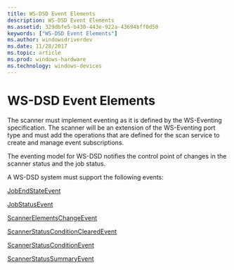 ```yaml
---
title: WS-DSD Event Elements
description: WS-DSD Event Elements
ms.assetid: 329dbfe5-b430-443e-922a-43694bff0d50
keywords: ["WS-DSD Event Elements"]
ms.author: windowsdriverdev
ms.date: 11/28/2017
ms.topic: article
ms.prod: windows-hardware
ms.technology: windows-devices
---
```


# WS-DSD Event Elements


The scanner must implement eventing as it is defined by the WS-Eventing specification. The scanner will be an extension of the WS-Eventing port type and must add the operations that are defined for the scan service to create and manage event subscriptions.

The eventing model for WS-DSD notifies the control point of changes in the scanner status and the job status.

A WS-DSD system must support the following events:

[JobEndStateEvent](jobendstateevent.md)

[JobStatusEvent](jobstatusevent.md)

[ScannerElementsChangeEvent](scannerelementschangeevent.md)

[ScannerStatusConditionClearedEvent](scannerstatusconditionclearedevent.md)

[ScannerStatusConditionEvent](scannerstatusconditionevent.md)

[ScannerStatusSummaryEvent](scannerstatussummaryevent.md)

 

 





